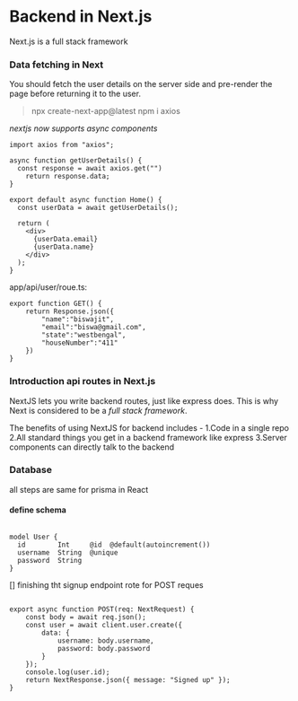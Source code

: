 # Backend in Next.js

Next.js is a full stack framework

### Data fetching in Next

You should fetch the user details on the server side and pre-render the page before returning it to the user.



 >  npx create-next-app@latest 
 > npm i axios


*nextjs now supports async components*

```
import axios from "axios";

async function getUserDetails() {
  const response = await axios.get("")
	return response.data;
}

export default async function Home() {
  const userData = await getUserDetails();

  return (
    <div>
      {userData.email}
      {userData.name}
    </div>
  );
}

```

app/api/user/roue.ts:

```
export function GET() {
    return Response.json({
        "name":"biswajit",
        "email":"biswa@gmail.com",
        "state":"westbengal",
        "houseNumber":"411"      
    })
}

```




### Introduction api routes in Next.js

NextJS lets you write backend routes, just like express does.
This is why Next is considered to be a *full stack framework*.

The benefits of using NextJS for backend includes - 
1.Code in a single repo
2.All standard things you get in a backend framework like express
3.Server components can directly talk to the backend
 


### Database

all steps are same for prisma in React 



####   define schema

```

model User {
  id        Int     @id  @default(autoincrement())
  username  String  @unique
  password  String
}

```

[] finishing tht signup endpoint rote for POST reques



```

export async function POST(req: NextRequest) {
    const body = await req.json();
    const user = await client.user.create({
        data: {
            username: body.username,
            password: body.password
        }
    });
    console.log(user.id);
    return NextResponse.json({ message: "Signed up" });
}

```
